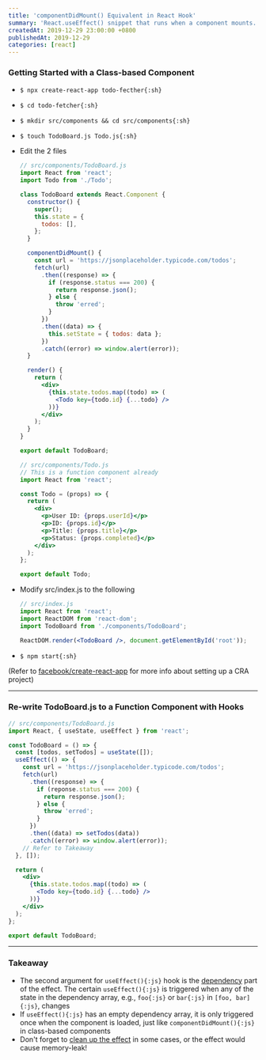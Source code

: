 ```yaml
---
title: 'componentDidMount() Equivalent in React Hook'
summary: 'React.useEffect() snippet that runs when a component mounts.'
createdAt: 2019-12-29 23:00:00 +0800
publishedAt: 2019-12-29
categories: [react]
---
```


### Getting Started with a Class-based Component

- `$ npx create-react-app todo-fecther{:sh}`
- `$ cd todo-fetcher{:sh}`
- `$ mkdir src/components && cd src/components{:sh}`
- `$ touch TodoBoard.js Todo.js{:sh}`
- Edit the 2 files

  ```jsx
  // src/components/TodoBoard.js
  import React from 'react';
  import Todo from './Todo';

  class TodoBoard extends React.Component {
    constructor() {
      super();
      this.state = {
        todos: [],
      };
    }

    componentDidMount() {
      const url = 'https://jsonplaceholder.typicode.com/todos';
      fetch(url)
        .then((response) => {
          if (response.status === 200) {
            return response.json();
          } else {
            throw 'erred';
          }
        })
        .then((data) => {
          this.setState = { todos: data };
        })
        .catch((error) => window.alert(error));
    }

    render() {
      return (
        <div>
          {this.state.todos.map((todo) => (
            <Todo key={todo.id} {...todo} />
          ))}
        </div>
      );
    }
  }

  export default TodoBoard;
  ```

  ```jsx
  // src/components/Todo.js
  // This is a function component already
  import React from 'react';

  const Todo = (props) => {
    return (
      <div>
        <p>User ID: {props.userId}</p>
        <p>ID: {props.id}</p>
        <p>Title: {props.title}</p>
        <p>Status: {props.completed}</p>
      </div>
    );
  };

  export default Todo;
  ```

- Modify src/index.js to the following

  ```jsx
  // src/index.js
  import React from 'react';
  import ReactDOM from 'react-dom';
  import TodoBoard from './components/TodoBoard';

  ReactDOM.render(<TodoBoard />, document.getElementById('root'));
  ```

- `$ npm start{:sh}`

(Refer to [facebook/create-react-app](https://github.com/facebook/create-react-app) for more info about setting up a CRA project)

---

### Re-write TodoBoard.js to a Function Component with Hooks

```jsx
// src/components/TodoBoard.js
import React, { useState, useEffect } from 'react';

const TodoBoard = () => {
  const [todos, setTodos] = useState([]);
  useEffect(() => {
    const url = 'https://jsonplaceholder.typicode.com/todos';
    fetch(url)
      .then((response) => {
        if (reponse.status === 200) {
          return response.json();
        } else {
          throw 'erred';
        }
      })
      .then((data) => setTodos(data))
      .catch((error) => window.alert(error));
    // Refer to Takeaway
  }, []);

  return (
    <div>
      {this.state.todos.map((todo) => (
        <Todo key={todo.id} {...todo} />
      ))}
    </div>
  );
};

export default TodoBoard;
```

---

### Takeaway

- The second argument for `useEffect(){:js}` hook is the [dependency](https://reactjs.org/docs/hooks-reference.html#timing-of-effects) part of the effect. The certain `useEffect(){:js}` is triggered when any of the state in the dependency array, e.g., `foo{:js}` or `bar{:js}` in `[foo, bar]{:js}`, changes
- If `useEffect(){:js}` has an empty dependency array, it is only triggered once when the component is loaded, just like `componentDidMount(){:js}` in class-based components
- Don't forget to [clean up the effect](https://reactjs.org/docs/hooks-reference.html#cleaning-up-an-effect) in some cases, or the effect would cause memory-leak!
